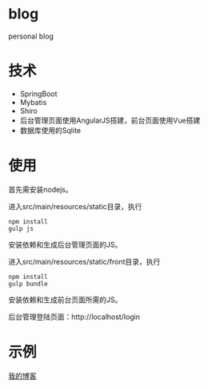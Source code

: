 # blog
personal blog

# 技术
- SpringBoot
- Mybatis
- Shiro
- 后台管理页面使用AngularJS搭建，前台页面使用Vue搭建
- 数据库使用的Sqlite

# 使用
首先需安装nodejs。

进入src/main/resources/static目录，执行
```
npm install
gulp js
```
安装依赖和生成后台管理页面的JS。

进入src/main/resources/static/front目录，执行
```
npm install
gulp bundle
```
安装依赖和生成前台页面所需的JS。

后台管理登陆页面：http://localhost/login

# 示例
[我的博客](http://www.windhc.com/)